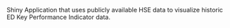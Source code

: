 Shiny Application that uses publicly available HSE data to visualize historic ED Key Performance Indicator data.
